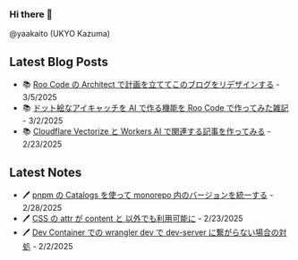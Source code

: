 ### Hi there 👋

@yaakaito (UKYO Kazuma)


## Latest Blog Posts

- 📚 [Roo Code の Architect で計画を立ててこのブログをリデザインする](https://yaakai.to/blog/2025/blog-redesign-with-architect) - 3/5/2025
- 📚 [ドット絵なアイキャッチを AI で作る機能を Roo Code で作ってみた雑記](https://yaakai.to/blog/2025/create-eye-catching-visuals-with-ai) - 3/2/2025
- 📚 [Cloudflare Vectorize と Workers AI で関連する記事を作ってみる](https://yaakai.to/blog/2025/cf-vectorize-and-workes-ai) - 2/23/2025

## Latest Notes

- 🖊 [pnpm の Catalogs を使って monorepo 内のバージョンを統一する](https://yaakai.to/note/45) - 2/28/2025
- 🖊 [CSS の attr が content と <string> 以外でも利用可能に](https://yaakai.to/note/43) - 2/23/2025
- 🖊 [Dev Container での wrangler dev で dev-server に繋がらない場合の対処](https://yaakai.to/note/28) - 2/2/2025

<!--
**yaakaito/yaakaito** is a ✨ _special_ ✨ repository because its `README.md` (this file) appears on your GitHub profile.
-->
